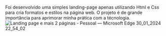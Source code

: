 Foi desenvolvido uma simples landing-page apenas utilizando Html e Css para cria formatos e estilos na página web.
O projeto é de grande importância para aprimorar minha prática com a técnologia. 
![Landing page e mais 2 páginas - Pessoal — Microsoft​ Edge 30_01_2024 22_54_02](https://github.com/gpiantamar/Landing-page/assets/124617631/a4e47140-68c1-4496-b7e7-79b55f9b92e7)
